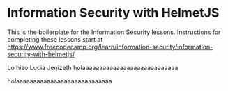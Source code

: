 # Information Security with HelmetJS

This is the boilerplate for the Information Security lessons. Instructions for completing these lessons start at https://www.freecodecamp.org/learn/information-security/information-security-with-helmetjs/

Lo hizo Lucia Jenizeth
holaaaaaaaaaaaaaaaaaaaaaaaaaaaa

holaaaaaaaaaaaaaaaaaaaaaaaaaaaa


